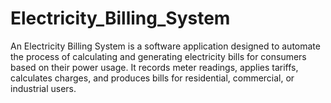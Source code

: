 # Electricity_Billing_System
An Electricity Billing System is a software application designed to automate the process of calculating and generating electricity bills for consumers based on their power usage. It records meter readings, applies tariffs, calculates charges, and produces bills for residential, commercial, or industrial users.
